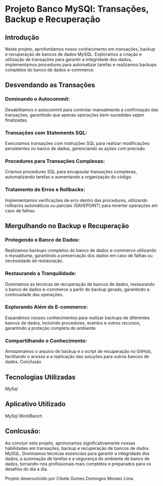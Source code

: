 # Projeto Banco MySQl: Transações, Backup e Recuperação

## Introdução

Neste projeto, aprofundamos nosso conhecimento em transações, backup e recuperação de bancos de dados MySQL. Exploramos a criação e utilização de transações para garantir a integridade dos dados, implementamos procedures para automatizar tarefas e realizamos backups completos do banco de dados e-commerce.

## Desvendando as Transações

### Dominando o Autocommit: 
Desabilitamos o autocommit para controlar manualmente a confirmação das transações, garantindo que apenas operações bem-sucedidas sejam finalizadas.
###  Transações com Statements SQL: 

Executamos transações com instruções SQL para realizar modificações persistentes no banco de dados, gerenciando as ações com precisão.
###  Procedures para Transações Complexas:
Criamos procedures SQL para encapsular transações complexas, automatizando tarefas e aumentando a organização do código.
###  Tratamento de Erros e Rollbacks:
Implementamos verificações de erro dentro das procedures, utilizando rollbacks automáticos ou parciais (SAVEPOINT) para reverter operações em caso de falhas.

## Mergulhando no Backup e Recuperação

###  Protegendo o Banco de Dados: 
Realizamos backups completos do banco de dados e-commerce utilizando o mysqldump, garantindo a preservação dos dados em caso de falhas ou necessidade de restauração.
###  Restaurando a Tranquilidade: 

Dominamos as técnicas de recuperação de bancos de dados, restaurando o banco de dados e-commerce a partir do backup gerado, garantindo a continuidade das operações.
###  Explorando Além do E-commerce: 

Expandimos nossos conhecimentos para realizar backups de diferentes bancos de dados, incluindo procedures, eventos e outros recursos, garantindo a proteção completa do ambiente.
###  Compartilhando o Conhecimento: 

Armazenamos o arquivo de backup e o script de recuperação no GitHub, facilitando o acesso e a replicação das soluções para outros bancos de dados.
Conclusão

## Tecnologias Utilizadas

MySql
## Aplicativo Utilizado

MySql WorkBanch

## Conlcusão:
 Ao concluir este projeto, aprimoramos significativamente nossas habilidades em transações, backup e recuperação de bancos de dados MySQL. Dominamos técnicas essenciais para garantir a integridade dos dados, a automação de tarefas e a segurança do ambiente de banco de dados, tornando-nos profissionais mais completos e preparados para os desafios do dia a dia.

Projeto desenvolvido por Cibele Gomes Domingos Moraes Lima